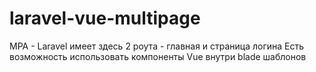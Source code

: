 # laravel-vue-multipage

MPA - Laravel имеет здесь 2 роута - главная и страница логина
Есть возможность использовать компоненты Vue внутри blade шаблонов
